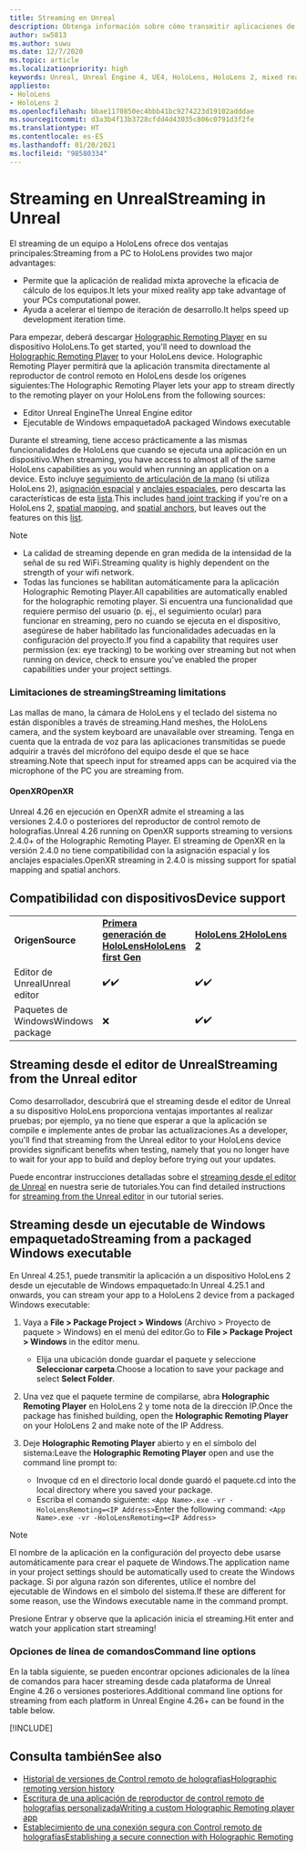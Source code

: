 ```yaml
---
title: Streaming en Unreal
description: Obtenga información sobre cómo transmitir aplicaciones de Unreal a HoloLens 2, incluidas las limitaciones de streaming y las opciones de línea de comandos.
author: sw5813
ms.author: suwu
ms.date: 12/7/2020
ms.topic: article
ms.localizationpriority: high
keywords: Unreal, Unreal Engine 4, UE4, HoloLens, HoloLens 2, mixed reality, streaming, PC, holographic app remoting, holographic remoting player, documentation, mixed reality headset, windows mixed reality headset, virtual reality headset
appliesto:
- HoloLens
- HoloLens 2
ms.openlocfilehash: bbae1170850ec4bbb41bc9274223d19102adddae
ms.sourcegitcommit: d3a3b4f13b3728cfdd4d43035c806c0791d3f2fe
ms.translationtype: HT
ms.contentlocale: es-ES
ms.lasthandoff: 01/20/2021
ms.locfileid: "98580334"
---
```

# <a name="streaming-in-unreal"></a><span data-ttu-id="122f1-104">Streaming en Unreal</span><span class="sxs-lookup"><span data-stu-id="122f1-104">Streaming in Unreal</span></span>

<span data-ttu-id="122f1-105">El streaming de un equipo a HoloLens ofrece dos ventajas principales:</span><span class="sxs-lookup"><span data-stu-id="122f1-105">Streaming from a PC to HoloLens provides two major advantages:</span></span> 
* <span data-ttu-id="122f1-106">Permite que la aplicación de realidad mixta aproveche la eficacia de cálculo de los equipos.</span><span class="sxs-lookup"><span data-stu-id="122f1-106">It lets your mixed reality app take advantage of your PCs computational power.</span></span> 
* <span data-ttu-id="122f1-107">Ayuda a acelerar el tiempo de iteración de desarrollo.</span><span class="sxs-lookup"><span data-stu-id="122f1-107">It helps speed up development iteration time.</span></span> 

<span data-ttu-id="122f1-108">Para empezar, deberá descargar [Holographic Remoting Player](../platform-capabilities-and-apis/holographic-remoting-player.md) en su dispositivo HoloLens.</span><span class="sxs-lookup"><span data-stu-id="122f1-108">To get started, you'll need to download the [Holographic Remoting Player](../platform-capabilities-and-apis/holographic-remoting-player.md) to your HoloLens device.</span></span> <span data-ttu-id="122f1-109">Holographic Remoting Player permitirá que la aplicación transmita directamente al reproductor de control remoto en HoloLens desde los orígenes siguientes:</span><span class="sxs-lookup"><span data-stu-id="122f1-109">The Holographic Remoting Player lets your app to stream  directly to the remoting player on your HoloLens from the following sources:</span></span>

* <span data-ttu-id="122f1-110">Editor Unreal Engine</span><span class="sxs-lookup"><span data-stu-id="122f1-110">The Unreal Engine editor</span></span>
* <span data-ttu-id="122f1-111">Ejecutable de Windows empaquetado</span><span class="sxs-lookup"><span data-stu-id="122f1-111">A packaged Windows executable</span></span> 

<span data-ttu-id="122f1-112">Durante el streaming, tiene acceso prácticamente a las mismas funcionalidades de HoloLens que cuando se ejecuta una aplicación en un dispositivo.</span><span class="sxs-lookup"><span data-stu-id="122f1-112">When streaming, you have access to almost all of the same HoloLens capabilities as you would when running an application on a device.</span></span> <span data-ttu-id="122f1-113">Esto incluye [seguimiento de articulación de la mano](unreal-hand-tracking.md) (si utiliza HoloLens 2), [asignación espacial](unreal-spatial-mapping.md) y [anclajes espaciales](unreal-spatial-anchors.md), pero descarta las características de esta [lista](../platform-capabilities-and-apis/holographic-remoting-troubleshooting.md).</span><span class="sxs-lookup"><span data-stu-id="122f1-113">This includes [hand joint tracking](unreal-hand-tracking.md) if you're on a HoloLens 2, [spatial mapping](unreal-spatial-mapping.md), and [spatial anchors](unreal-spatial-anchors.md), but leaves out the features on this [list](../platform-capabilities-and-apis/holographic-remoting-troubleshooting.md).</span></span> 

> [!NOTE]
> * <span data-ttu-id="122f1-114">La calidad de streaming depende en gran medida de la intensidad de la señal de su red WiFi.</span><span class="sxs-lookup"><span data-stu-id="122f1-114">Streaming quality is highly dependent on the strength of your wifi network.</span></span>
> * <span data-ttu-id="122f1-115">Todas las funciones se habilitan automáticamente para la aplicación Holographic Remoting Player.</span><span class="sxs-lookup"><span data-stu-id="122f1-115">All capabilities are automatically enabled for the holographic remoting player.</span></span> <span data-ttu-id="122f1-116">Si encuentra una funcionalidad que requiere permiso del usuario (p. ej., el seguimiento ocular) para funcionar en streaming, pero no cuando se ejecuta en el dispositivo, asegúrese de haber habilitado las funcionalidades adecuadas en la configuración del proyecto.</span><span class="sxs-lookup"><span data-stu-id="122f1-116">If you find a capability that requires user permission (ex: eye tracking) to be working over streaming but not when running on device, check to ensure you've enabled the proper capabilities under your project settings.</span></span>

### <a name="streaming-limitations"></a><span data-ttu-id="122f1-117">Limitaciones de streaming</span><span class="sxs-lookup"><span data-stu-id="122f1-117">Streaming limitations</span></span>

<span data-ttu-id="122f1-118">Las mallas de mano, la cámara de HoloLens y el teclado del sistema no están disponibles a través de streaming.</span><span class="sxs-lookup"><span data-stu-id="122f1-118">Hand meshes, the HoloLens camera, and the system keyboard are unavailable over streaming.</span></span> <span data-ttu-id="122f1-119">Tenga en cuenta que la entrada de voz para las aplicaciones transmitidas se puede adquirir a través del micrófono del equipo desde el que se hace streaming.</span><span class="sxs-lookup"><span data-stu-id="122f1-119">Note that speech input for streamed apps can be acquired via the microphone of the PC you are streaming from.</span></span>

#### <a name="openxr"></a><span data-ttu-id="122f1-120">OpenXR</span><span class="sxs-lookup"><span data-stu-id="122f1-120">OpenXR</span></span>

<span data-ttu-id="122f1-121">Unreal 4.26 en ejecución en OpenXR admite el streaming a las versiones 2.4.0 o posteriores del reproductor de control remoto de holografías.</span><span class="sxs-lookup"><span data-stu-id="122f1-121">Unreal 4.26 running on OpenXR supports streaming to versions 2.4.0+ of the Holographic Remoting Player.</span></span> <span data-ttu-id="122f1-122">El streaming de OpenXR en la versión 2.4.0 no tiene compatibilidad con la asignación espacial y los anclajes espaciales.</span><span class="sxs-lookup"><span data-stu-id="122f1-122">OpenXR streaming in 2.4.0 is missing support for spatial mapping and spatial anchors.</span></span> 

## <a name="device-support"></a><span data-ttu-id="122f1-123">Compatibilidad con dispositivos</span><span class="sxs-lookup"><span data-stu-id="122f1-123">Device support</span></span>

<table>
    <colgroup>
    <col width="33%" />
    <col width="33%" />
    <col width="33%" />
    </colgroup>
    <tr>
        <td><span data-ttu-id="122f1-124"><strong>Origen</strong></span><span class="sxs-lookup"><span data-stu-id="122f1-124"><strong>Source</strong></span></span></td>
        <td><span data-ttu-id="122f1-125"><a href="/hololens/hololens1-hardware"><strong>Primera generación de HoloLens</strong></a></span><span class="sxs-lookup"><span data-stu-id="122f1-125"><a href="/hololens/hololens1-hardware"><strong>HoloLens first Gen</strong></a></span></span></td>
        <td><span data-ttu-id="122f1-126"><a href="https://www.microsoft.com/hololens/hardware"><strong>HoloLens 2</strong></a></span><span class="sxs-lookup"><span data-stu-id="122f1-126"><a href="https://www.microsoft.com/hololens/hardware"><strong>HoloLens 2</strong></a></span></span></td>
        <td><span data-ttu-id="122f1-127"><strong>Cascos envolventes</strong></span><span class="sxs-lookup"><span data-stu-id="122f1-127"><strong>Immersive Headsets</strong></span></span></td>
    </tr>
     <tr>
        <td><span data-ttu-id="122f1-128">Editor de Unreal</span><span class="sxs-lookup"><span data-stu-id="122f1-128">Unreal editor</span></span></td>
        <td><span data-ttu-id="122f1-129">✔️</span><span class="sxs-lookup"><span data-stu-id="122f1-129">✔️</span></span></td>
        <td><span data-ttu-id="122f1-130">✔️</span><span class="sxs-lookup"><span data-stu-id="122f1-130">✔️</span></span></td>
        <td>❌</td>
    </tr>
    <tr>
        <td><span data-ttu-id="122f1-131">Paquetes de Windows</span><span class="sxs-lookup"><span data-stu-id="122f1-131">Windows package</span></span></td>
        <td>❌</td>
        <td><span data-ttu-id="122f1-132">✔️</span><span class="sxs-lookup"><span data-stu-id="122f1-132">✔️</span></span></td>
        <td>❌</td>
    </tr>

</table>

## <a name="streaming-from-the-unreal-editor"></a><span data-ttu-id="122f1-133">Streaming desde el editor de Unreal</span><span class="sxs-lookup"><span data-stu-id="122f1-133">Streaming from the Unreal editor</span></span>

<span data-ttu-id="122f1-134">Como desarrollador, descubrirá que el streaming desde el editor de Unreal a su dispositivo HoloLens proporciona ventajas importantes al realizar pruebas; por ejemplo, ya no tiene que esperar a que la aplicación se compile e implemente antes de probar las actualizaciones.</span><span class="sxs-lookup"><span data-stu-id="122f1-134">As a developer, you'll find that streaming from the Unreal editor to your HoloLens device provides significant benefits when testing, namely that you no longer have to wait for your app to build and deploy before trying out your updates.</span></span>

<span data-ttu-id="122f1-135">Puede encontrar instrucciones detalladas sobre el [streaming desde el editor de Unreal](tutorials/unreal-uxt-ch6.md#device-only-streaming) en nuestra serie de tutoriales.</span><span class="sxs-lookup"><span data-stu-id="122f1-135">You can find detailed instructions for [streaming from the Unreal editor](tutorials/unreal-uxt-ch6.md#device-only-streaming) in our tutorial series.</span></span>

## <a name="streaming-from-a-packaged-windows-executable"></a><span data-ttu-id="122f1-136">Streaming desde un ejecutable de Windows empaquetado</span><span class="sxs-lookup"><span data-stu-id="122f1-136">Streaming from a packaged Windows executable</span></span>

<span data-ttu-id="122f1-137">En Unreal 4.25.1, puede transmitir la aplicación a un dispositivo HoloLens 2 desde un ejecutable de Windows empaquetado:</span><span class="sxs-lookup"><span data-stu-id="122f1-137">In Unreal 4.25.1 and onwards, you can stream your app to a HoloLens 2 device from a packaged Windows executable:</span></span> 

1. <span data-ttu-id="122f1-138">Vaya a **File > Package Project > Windows** (Archivo > Proyecto de paquete > Windows) en el menú del editor.</span><span class="sxs-lookup"><span data-stu-id="122f1-138">Go to **File > Package Project > Windows** in the editor menu.</span></span> 
    * <span data-ttu-id="122f1-139">Elija una ubicación donde guardar el paquete y seleccione **Seleccionar carpeta**.</span><span class="sxs-lookup"><span data-stu-id="122f1-139">Choose a location to save your package and select **Select Folder**.</span></span>

2. <span data-ttu-id="122f1-140">Una vez que el paquete termine de compilarse, abra **Holographic Remoting Player** en HoloLens 2 y tome nota de la dirección IP.</span><span class="sxs-lookup"><span data-stu-id="122f1-140">Once the package has finished building, open the **Holographic Remoting Player** on your HoloLens 2 and make note of the IP Address.</span></span> 
3. <span data-ttu-id="122f1-141">Deje **Holographic Remoting Player** abierto y en el símbolo del sistema:</span><span class="sxs-lookup"><span data-stu-id="122f1-141">Leave the **Holographic Remoting Player** open and use the command line prompt to:</span></span> 
    * <span data-ttu-id="122f1-142">Invoque cd en el directorio local donde guardó el paquete.</span><span class="sxs-lookup"><span data-stu-id="122f1-142">cd into the local directory where you saved your package.</span></span>
    * <span data-ttu-id="122f1-143">Escriba el comando siguiente: `<App Name>.exe -vr -HoloLensRemoting=<IP Address>`</span><span class="sxs-lookup"><span data-stu-id="122f1-143">Enter the following command: `<App Name>.exe -vr -HoloLensRemoting=<IP Address>`</span></span>

> [!NOTE]
> <span data-ttu-id="122f1-144">El nombre de la aplicación en la configuración del proyecto debe usarse automáticamente para crear el paquete de Windows.</span><span class="sxs-lookup"><span data-stu-id="122f1-144">The application name in your project settings should be automatically used to create the Windows package.</span></span> <span data-ttu-id="122f1-145">Si por alguna razón son diferentes, utilice el nombre del ejecutable de Windows en el símbolo del sistema.</span><span class="sxs-lookup"><span data-stu-id="122f1-145">If these are different for some reason, use the Windows executable name in the command prompt.</span></span>

<span data-ttu-id="122f1-146">Presione Entrar y observe que la aplicación inicia el streaming.</span><span class="sxs-lookup"><span data-stu-id="122f1-146">Hit enter and watch your application start streaming!</span></span>

### <a name="command-line-options"></a><span data-ttu-id="122f1-147">Opciones de línea de comandos</span><span class="sxs-lookup"><span data-stu-id="122f1-147">Command line options</span></span>

<span data-ttu-id="122f1-148">En la tabla siguiente, se pueden encontrar opciones adicionales de la línea de comandos para hacer streaming desde cada plataforma de Unreal Engine 4.26 o versiones posteriores.</span><span class="sxs-lookup"><span data-stu-id="122f1-148">Additional command line options for streaming from each platform in Unreal Engine 4.26+ can be found in the table below.</span></span> 

[!INCLUDE[](includes/tabs-streaming-args.md)]

## <a name="see-also"></a><span data-ttu-id="122f1-149">Consulta también</span><span class="sxs-lookup"><span data-stu-id="122f1-149">See also</span></span>

* [<span data-ttu-id="122f1-150">Historial de versiones de Control remoto de holografías</span><span class="sxs-lookup"><span data-stu-id="122f1-150">Holographic remoting version history</span></span>](../platform-capabilities-and-apis/holographic-remoting-version-history.md)
* [<span data-ttu-id="122f1-151">Escritura de una aplicación de reproductor de control remoto de holografías personalizada</span><span class="sxs-lookup"><span data-stu-id="122f1-151">Writing a custom Holographic Remoting player app</span></span>](../platform-capabilities-and-apis/holographic-remoting-create-player.md)
* [<span data-ttu-id="122f1-152">Establecimiento de una conexión segura con Control remoto de holografías</span><span class="sxs-lookup"><span data-stu-id="122f1-152">Establishing a secure connection with Holographic Remoting</span></span>](../platform-capabilities-and-apis/holographic-remoting-secure-connection.md)